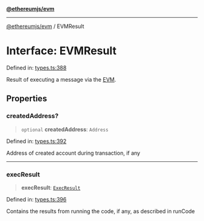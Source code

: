 [**@ethereumjs/evm**](../README.md)

***

[@ethereumjs/evm](../README.md) / EVMResult

# Interface: EVMResult

Defined in: [types.ts:388](https://github.com/ethereumjs/ethereumjs-monorepo/blob/master/packages/evm/src/types.ts#L388)

Result of executing a message via the [EVM](../classes/EVM.md).

## Properties

### createdAddress?

> `optional` **createdAddress**: `Address`

Defined in: [types.ts:392](https://github.com/ethereumjs/ethereumjs-monorepo/blob/master/packages/evm/src/types.ts#L392)

Address of created account during transaction, if any

***

### execResult

> **execResult**: [`ExecResult`](ExecResult.md)

Defined in: [types.ts:396](https://github.com/ethereumjs/ethereumjs-monorepo/blob/master/packages/evm/src/types.ts#L396)

Contains the results from running the code, if any, as described in runCode
